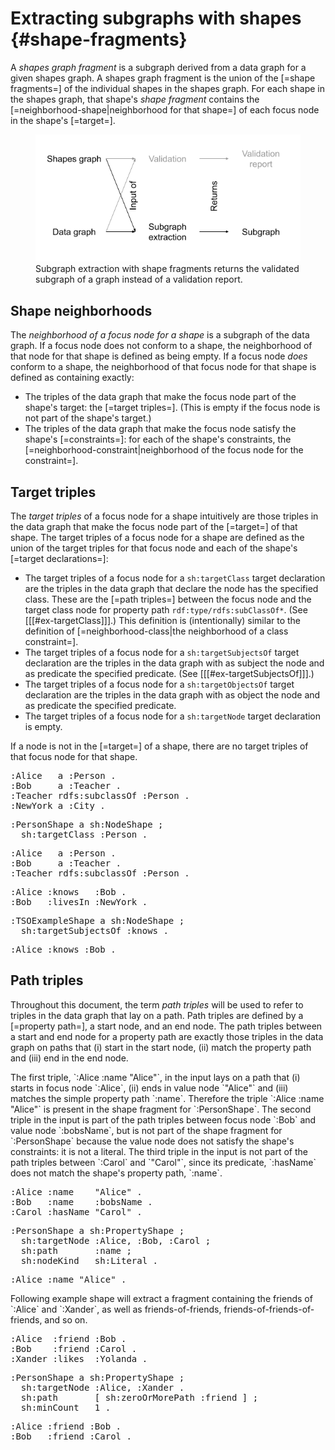 # Extracting subgraphs with shapes {#shape-fragments}

A <dfn>shapes graph fragment</dfn> is a subgraph derived from a data graph for a given shapes graph. A shapes graph fragment is the union of the [=shape fragments=] of the individual shapes in the shapes graph. For each shape in the shapes graph, that shape's <dfn>shape fragment</dfn> contains the [=neighborhood-shape|neighborhood for that shape=] of each focus node in the shape's [=target=].

<figure>
  <img src="./resources/images/extraction-validation.png" alt="Diagram showing that Shape Fragments outputs a subgraph based on the input data and shapes graph."/>
  <figcaption>Subgraph extraction with shape fragments returns the validated subgraph of a graph instead of a validation report.</figcaption>
</figure>

## Shape neighborhoods

The <dfn data-lt="neighborhood-shape">neighborhood of a focus node for a shape</dfn> is a subgraph of the data graph. If a focus node does not conform to a shape, the neighborhood of that node for that shape is defined as being empty. If a focus node *does* conform to a shape, the neighborhood of that focus node for that shape is defined as containing exactly:

- The triples of the data graph that make the focus node part of the shape's target: the [=target triples=]. (This is empty if the focus node is not part of the shape's target.)
- The triples of the data graph that make the focus node satisfy the shape's [=constraints=]: for each of the shape's constraints, the [=neighborhood-constraint|neighborhood of the focus node for the constraint=].

## Target triples
The <dfn>target triples</dfn> of a focus node for a shape intuitively are those triples in the data graph that make the focus node part of the [=target=] of that shape. 
The target triples of a focus node for a shape are defined as the union of the target triples for that focus node and each of the shape's [=target declarations=]: 

- The target triples of a focus node for a `sh:targetClass` target declaration are the triples in the data graph that declare the node has the specified class. These are the [=path triples=] between the focus node and the target class node for property path `rdf:type/rdfs:subClassOf*`. (See [[[#ex-targetClass]]].) This definition is (intentionally) similar to the definition of [=neighborhood-class|the neighborhood of a class constraint=]. 
- The target triples of a focus node for a `sh:targetSubjectsOf` target declaration are the triples in the data graph with as subject the node and as predicate the specified predicate. (See [[[#ex-targetSubjectsOf]]].)
- The target triples of a focus node for a `sh:targetObjectsOf` target declaration are the triples in the data graph with as object the node and as predicate the specified predicate.
- The target triples of a focus node for a `sh:targetNode` target declaration is empty.

If a node is not in the [=target=] of a shape, there are no target triples of that focus node for that shape. 

<aside class="example" title="Example with target class" id="ex-targetClass">
<pre class="ex-input">
:Alice   a :Person .
:Bob     a :Teacher .
:Teacher rdfs:subclassOf :Person .
:NewYork a :City .
</pre>
<pre class="ex-shape">
:PersonShape a sh:NodeShape ;
  sh:targetClass :Person .
</pre>
<pre class="ex-output">
:Alice   a :Person .
:Bob     a :Teacher .
:Teacher rdfs:subclassOf :Person .
</pre>
</aside>
<aside class="example" title="Example with subjects-of target" id="ex-targetSubjectsOf">
<pre class="ex-input">
:Alice :knows   :Bob .
:Bob   :livesIn :NewYork .
</pre>
<pre class="ex-shape">
:TSOExampleShape a sh:NodeShape ;
  sh:targetSubjectsOf :knows .
</pre>
<pre class="ex-output">
:Alice :knows :Bob .
</pre>
</aside>

## Path triples 
Throughout this document, the term <dfn>path triples</dfn> will be used to refer to triples in the data graph that lay on a path. Path triples are defined by a [=property path=], a start node, and an end node. The path triples between a start and end node for a property path are exactly those triples in the data graph on paths that (i) start in the start node, (ii) match the property path and (iii) end in the end node.

<aside class="example" id="ex-simplePath" title="Simple path example">
The first triple, `:Alice :name "Alice"`, in the input lays on a path that (i) starts in focus node `:Alice`, (ii) ends in value node `"Alice"` and (iii) matches the simple property path `:name`. Therefore the triple `:Alice :name "Alice"` is present in the shape fragment for `:PersonShape`.
The second triple in the input is part of the path triples between focus node `:Bob` and value node `:bobsName`, but is not part of the shape fragment for `:PersonShape` because the value node does not satisfy the shape's constraints: it is not a literal. 
The third triple in the input is not part of the path triples between `:Carol` and `"Carol"`, since its predicate, `:hasName` does not match the shape's property path, `:name`.
<pre class="ex-input">
:Alice :name    "Alice" .
:Bob   :name    :bobsName .
:Carol :hasName "Carol" . 
</pre>
<pre class="ex-shape">
:PersonShape a sh:PropertyShape ;
  sh:targetNode :Alice, :Bob, :Carol ;
  sh:path       :name ;
  sh:nodeKind   sh:Literal .
</pre>
<pre class="ex-output">
:Alice :name "Alice" .
</pre>
</aside>

<aside class="example" id="ex-kleenePath">
Following example shape will extract a fragment containing the friends of `:Alice` and `:Xander`, as well as friends-of-friends, friends-of-friends-of-friends, and so on.
<pre class="ex-input">
:Alice  :friend :Bob .
:Bob    :friend :Carol . 
:Xander :likes  :Yolanda .
</pre>
<pre class="ex-shape">
:PersonShape a sh:PropertyShape ;
  sh:targetNode :Alice, :Xander .
  sh:path       [ sh:zeroOrMorePath :friend ] ;
  sh:minCount   1 .
</pre>
<pre class="ex-output">
:Alice :friend :Bob .
:Bob   :friend :Carol . 
</pre>
</aside>